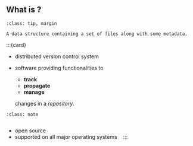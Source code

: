 ## What is <i class="fab fa-git"></i>?

```{admonition} Repository
:class: tip, margin

A data structure containing a set of files along with some metadata.

```
:::{card} [**<i class="fab fa-git"></i>**](https://git-scm.com)

* distributed version control system
* software providing functionalities to

  - **track**
  - **propagate**
  - **manage**

  changes in a _repository_.

```{admonition} Git
:class: note


```
* open source
* supported on all major operating systems <i class="fab fa-linux"></i>&nbsp;<i class="fab fa-windows"></i>&nbsp;<i class="fab fa-apple"></i>
:::
